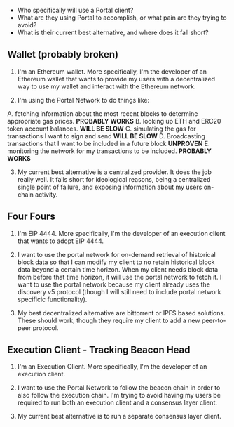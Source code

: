- Who specifically will use a Portal client?
- What are they using Portal to accomplish, or what pain are they trying to avoid?
- What is their current best alternative, and where does it fall short?


## Wallet (probably broken)

1. I'm an Ethereum wallet.  More specifically, I'm the developer of an Ethereum
wallet that wants to provide my users with a decentralized way to use my wallet
and interact with the Ethereum network.

2. I'm using the Portal Network to do things like:

A. fetching information about the most recent blocks to determine appropriate gas prices.  **PROBABLY WORKS**
B. looking up ETH and ERC20 token account balances.  **WILL BE SLOW**
C. simulating the gas for transactions I want to sign and send  **WILL BE SLOW**
D. Broadcasting transactions that I want to be included in a future block  **UNPROVEN**
E. monitoring the network for my transactions to be included.  **PROBABLY WORKS**

3. My current best alternative is a centralized provider.  It does the job
really well.  It falls short for ideological reasons, being a centralized
single point of failure, and exposing information about my users on-chain
activity.

## Four Fours

1. I'm EIP 4444.  More specifically, I'm the developer of an execution client
that wants to adopt EIP 4444.

2. I want to use the portal network for on-demand retrieval of historical block
data so that I can modify my client to no retain historical block data beyond a
certain time horizon.  When my client needs block data from before that time
horizon, it will use the portal network to fetch it. I want to use the portal
network because my client already uses the discovery v5 protocol (though I will
still need to include portal network specificic functionality).

3. My best decentralized alternative are bittorrent or IPFS based solutions.
These should work, though they require my client to add a new peer-to-peer
protocol.  


## Execution Client - Tracking Beacon Head

1. I'm an Execution Client.  More specifically, I'm the developer of an execution client.

2. I want to use the Portal Network to follow the beacon chain in order to also
follow the execution chain.  I'm trying to avoid having my users be required to
run both an execution client and a consensus layer client.

3. My current best alternative is to run a separate consensus layer client.
